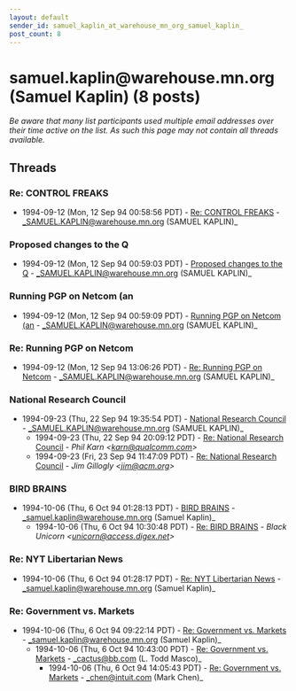 ```yaml
---
layout: default
sender_id: samuel_kaplin_at_warehouse_mn_org_samuel_kaplin_
post_count: 8
---
```


# samuel.kaplin<span>@</span>warehouse.mn.org (Samuel Kaplin) (8 posts)

_Be aware that many list participants used multiple email addresses over their time active on the list. As such this page may not contain all threads available._

## Threads

### Re: CONTROL FREAKS
+ 1994-09-12 (Mon, 12 Sep 94 00:58:56 PDT) - [Re: CONTROL FREAKS](/archive/1994/09/4b27768925c3bc1b337f9e443cb4b3f3946cda08ab9c762ee3169112f349cbc5) - _SAMUEL.KAPLIN@warehouse.mn.org (SAMUEL KAPLIN)_

### Proposed changes to the Q
+ 1994-09-12 (Mon, 12 Sep 94 00:59:03 PDT) - [Proposed changes to the Q](/archive/1994/09/f9d9b78699a89abde111410293147407f7db3db20780b65c223929cb05f95641) - _SAMUEL.KAPLIN@warehouse.mn.org (SAMUEL KAPLIN)_

### Running PGP on Netcom (an
+ 1994-09-12 (Mon, 12 Sep 94 00:59:09 PDT) - [Running PGP on Netcom (an](/archive/1994/09/c9a0a8a453d1a14844a12cfd79bb255aa3ff667fb4104d273ca0e58bea149535) - _SAMUEL.KAPLIN@warehouse.mn.org (SAMUEL KAPLIN)_

### Re: Running PGP on Netcom
+ 1994-09-12 (Mon, 12 Sep 94 13:06:26 PDT) - [Re: Running PGP on Netcom](/archive/1994/09/6b1c386f1bd3d04056aaa98460743d83bb1e80b394bde768f9e56db01a94c601) - _SAMUEL.KAPLIN@warehouse.mn.org (SAMUEL KAPLIN)_

### National Research Council
+ 1994-09-23 (Thu, 22 Sep 94 19:35:54 PDT) - [National Research Council](/archive/1994/09/2eefd2a6a58a7760fd60cb2b9e1249a280f6e57340da290d0f76242ff0f9ed3a) - _SAMUEL.KAPLIN@warehouse.mn.org (SAMUEL KAPLIN)_
  + 1994-09-23 (Thu, 22 Sep 94 20:09:12 PDT) - [Re: National Research Council](/archive/1994/09/34374669cb05a943b23d05a7d331cd9b5156011582fd6e05b94b1dcf61d4b43d) - _Phil Karn \<karn@qualcomm.com\>_
  + 1994-09-23 (Fri, 23 Sep 94 11:47:09 PDT) - [Re: National Research Council](/archive/1994/09/ecafbf3f0e3fc3e4a27d3d2e9f4a482c1ad55109252e350e276f08ae06992eed) - _Jim Gillogly \<jim@acm.org\>_

### BIRD BRAINS
+ 1994-10-06 (Thu, 6 Oct 94 01:28:13 PDT) - [BIRD BRAINS](/archive/1994/10/597c128f691f31b079f80949d83d42bf9be4e849fc318573e50554a4cf2c42aa) - _samuel.kaplin@warehouse.mn.org (Samuel Kaplin)_
  + 1994-10-06 (Thu, 6 Oct 94 10:30:48 PDT) - [Re: BIRD BRAINS](/archive/1994/10/5468b5dc0384893d69ca3e00dd10c1d8593234af4b1ca3ba2f22f7c05f0f0b43) - _Black Unicorn \<unicorn@access.digex.net\>_

### Re: NYT Libertarian News
+ 1994-10-06 (Thu, 6 Oct 94 01:28:17 PDT) - [Re: NYT Libertarian News](/archive/1994/10/6c8f63bd1490824931bce60701a0cd4f6bafd7111409844aceeaf5cddfca77b3) - _samuel.kaplin@warehouse.mn.org (Samuel Kaplin)_

### Re: Government vs. Markets
+ 1994-10-06 (Thu, 6 Oct 94 09:22:14 PDT) - [Re: Government vs. Markets](/archive/1994/10/42f37b0ceadd075cc734541bb7bcbcd0920c049a685cb94370a0e155c6992b91) - _samuel.kaplin@warehouse.mn.org (Samuel Kaplin)_
  + 1994-10-06 (Thu, 6 Oct 94 10:43:00 PDT) - [Re: Government vs. Markets](/archive/1994/10/da9e81f8ea143abad90f1146c9bcb9d4b412b87cac4e2627e9effb47559d04d0) - _cactus@bb.com (L. Todd Masco)_
    + 1994-10-06 (Thu, 6 Oct 94 14:05:43 PDT) - [Re: Government vs. Markets](/archive/1994/10/1f47a2511ac5f6fb70d6e0d73bd47355b0de65449b8f8b78c953bd13c43e4fb2) - _chen@intuit.com (Mark Chen)_

